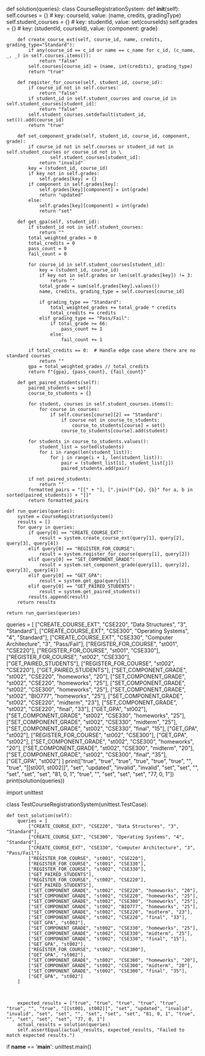 def solution(queries):
    class CourseRegistrationSystem:
        def __init__(self):
            self.courses = {}  # key: courseId, value: (name, credits, gradingType)
            self.student_courses = {}  # key: studentId, value: set(courseIds)
            self.grades = {}  # key: (studentId, courseId), value: {component: grade}

        def create_course_ext(self, course_id, name, credits, grading_type="Standard"):
            if any(course_id == c_id or name == c_name for c_id, (c_name, _, _) in self.courses.items()):
                return "false"
            self.courses[course_id] = (name, int(credits), grading_type)
            return "true"

        def register_for_course(self, student_id, course_id):
            if course_id not in self.courses:
                return "false"
            if student_id in self.student_courses and course_id in self.student_courses[student_id]:
                return "false"
            self.student_courses.setdefault(student_id, set()).add(course_id)
            return "true"

        def set_component_grade(self, student_id, course_id, component, grade):
            if course_id not in self.courses or student_id not in self.student_courses or course_id not in \
                    self.student_courses[student_id]:
                return "invalid"
            key = (student_id, course_id)
            if key not in self.grades:
                self.grades[key] = {}
            if component in self.grades[key]:
                self.grades[key][component] = int(grade)
                return "updated"
            else:
                self.grades[key][component] = int(grade)
                return "set"

        def get_gpa(self, student_id):
            if student_id not in self.student_courses:
                return ""
            total_weighted_grades = 0
            total_credits = 0
            pass_count = 0
            fail_count = 0

            for course_id in self.student_courses[student_id]:
                key = (student_id, course_id)
                if key not in self.grades or len(self.grades[key]) != 3:
                    return ""
                total_grade = sum(self.grades[key].values())
                name, credits, grading_type = self.courses[course_id]

                if grading_type == "Standard":
                    total_weighted_grades += total_grade * credits
                    total_credits += credits
                elif grading_type == "Pass/Fail":
                    if total_grade >= 66:
                        pass_count += 1
                    else:
                        fail_count += 1

            if total_credits == 0:  # Handle edge case where there are no standard courses
                return ""
            gpa = total_weighted_grades // total_credits
            return f"{gpa}, {pass_count}, {fail_count}"

        def get_paired_students(self):
            paired_students = set()
            course_to_students = {}

            for student, courses in self.student_courses.items():
                for course in courses:
                    if self.courses[course][2] == "Standard":
                        if course not in course_to_students:
                            course_to_students[course] = set()
                        course_to_students[course].add(student)

            for students in course_to_students.values():
                student_list = sorted(students)
                for i in range(len(student_list)):
                    for j in range(i + 1, len(student_list)):
                        pair = (student_list[i], student_list[j])
                        paired_students.add(pair)

            if not paired_students:
                return ""
            formatted_pairs = "[[" + "], [".join(f"{a}, {b}" for a, b in sorted(paired_students)) + "]]"
            return formatted_pairs

    def run_queries(queries):
        system = CourseRegistrationSystem()
        results = []
        for query in queries:
            if query[0] == "CREATE_COURSE_EXT":
                result = system.create_course_ext(query[1], query[2], query[3], query[4])
            elif query[0] == "REGISTER_FOR_COURSE":
                result = system.register_for_course(query[1], query[2])
            elif query[0] == "SET_COMPONENT_GRADE":
                result = system.set_component_grade(query[1], query[2], query[3], query[4])
            elif query[0] == "GET_GPA":
                result = system.get_gpa(query[1])
            elif query[0] == "GET_PAIRED_STUDENTS":
                result = system.get_paired_students()
            results.append(result)
        return results

    return run_queries(queries)

queries = [
        ["CREATE_COURSE_EXT", "CSE220", "Data Structures", "3", "Standard"],
        ["CREATE_COURSE_EXT", "CSE300", "Operating Systems", "4", "Standard"],
        ["CREATE_COURSE_EXT", "CSE330", "Computer Architecture", "3", "Pass/Fail"],
        ["REGISTER_FOR_COURSE", "st001", "CSE220"],
        ["REGISTER_FOR_COURSE", "st001", "CSE330"],
        ["REGISTER_FOR_COURSE", "st002", "CSE330"],
        ["GET_PAIRED_STUDENTS"],
        ["REGISTER_FOR_COURSE", "st002", "CSE220"],
        ["GET_PAIRED_STUDENTS"],
        ["SET_COMPONENT_GRADE", "st002", "CSE220", "homeworks", "20"],
        ["SET_COMPONENT_GRADE", "st002", "CSE220", "homeworks", "25"],
        ["SET_COMPONENT_GRADE", "st002", "CSE300", "homeworks", "25"],
        ["SET_COMPONENT_GRADE", "st002", "BIO777", "homeworks", "25"],
        ["SET_COMPONENT_GRADE", "st002", "CSE220", "midterm", "23"],
        ["SET_COMPONENT_GRADE", "st002", "CSE220", "final", "33"],
        ["GET_GPA", "st002"],
        ["SET_COMPONENT_GRADE", "st002", "CSE330", "homeworks", "25"],
        ["SET_COMPONENT_GRADE", "st002", "CSE330", "midterm", "25"],
        ["SET_COMPONENT_GRADE", "st002", "CSE330", "final", "15"],
        ["GET_GPA", "st002"],
        ["REGISTER_FOR_COURSE", "st002", "CSE300"],
        ["GET_GPA", "st002"],
        ["SET_COMPONENT_GRADE", "st002", "CSE300", "homeworks", "20"],
        ["SET_COMPONENT_GRADE", "st002", "CSE300", "midterm", "20"],
        ["SET_COMPONENT_GRADE", "st002", "CSE300", "final", "35"],
        ["GET_GPA", "st002"]
    ]
print(["true", "true", "true", "true", "true", "true", "", "true", "[[st001, st002]]", "set", "updated", "invalid",
       "invalid", "set", "set", "", "set", "set", "set", "81, 0, 1", "true", "", "set", "set", "set", "77, 0, 1"])
print(solution(queries))

import unittest

class TestCourseRegistrationSystem(unittest.TestCase):

    def test_solution(self):
        queries = [
            ["CREATE_COURSE_EXT", "CSE220", "Data Structures", "3", "Standard"],
            ["CREATE_COURSE_EXT", "CSE300", "Operating Systems", "4", "Standard"],
            ["CREATE_COURSE_EXT", "CSE330", "Computer Architecture", "3", "Pass/Fail"],
            ["REGISTER_FOR_COURSE", "st001", "CSE220"],
            ["REGISTER_FOR_COURSE", "st001", "CSE330"],
            ["REGISTER_FOR_COURSE", "st002", "CSE330"],
            ["GET_PAIRED_STUDENTS"],
            ["REGISTER_FOR_COURSE", "st002", "CSE220"],
            ["GET_PAIRED_STUDENTS"],
            ["SET_COMPONENT_GRADE", "st002", "CSE220", "homeworks", "20"],
            ["SET_COMPONENT_GRADE", "st002", "CSE220", "homeworks", "25"],
            ["SET_COMPONENT_GRADE", "st002", "CSE300", "homeworks", "25"],
            ["SET_COMPONENT_GRADE", "st002", "BIO777", "homeworks", "25"],
            ["SET_COMPONENT_GRADE", "st002", "CSE220", "midterm", "23"],
            ["SET_COMPONENT_GRADE", "st002", "CSE220", "final", "33"],
            ["GET_GPA", "st002"],
            ["SET_COMPONENT_GRADE", "st002", "CSE330", "homeworks", "25"],
            ["SET_COMPONENT_GRADE", "st002", "CSE330", "midterm", "25"],
            ["SET_COMPONENT_GRADE", "st002", "CSE330", "final", "15"],
            ["GET_GPA", "st002"],
            ["REGISTER_FOR_COURSE", "st002", "CSE300"],
            ["GET_GPA", "st002"],
            ["SET_COMPONENT_GRADE", "st002", "CSE300", "homeworks", "20"],
            ["SET_COMPONENT_GRADE", "st002", "CSE300", "midterm", "20"],
            ["SET_COMPONENT_GRADE", "st002", "CSE300", "final", "35"],
            ["GET_GPA", "st002"]
        ]



        expected_results = ["true", "true", "true", "true", "true", "true", "", "true", "[[st001, st002]]", "set", "updated", "invalid", "invalid", "set", "set", "", "set", "set", "set", "81, 0, 1", "true", "", "set", "set", "set", "77, 0, 1"]
        actual_results = solution(queries)
        self.assertEqual(actual_results, expected_results, "Failed to match expected results.")

if __name__ == '__main__':
    unittest.main()

